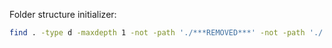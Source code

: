 Folder structure initializer:
```bash
find . -type d -maxdepth 1 -not -path './***REMOVED***' -not -path './.git' -not -path '.' -exec bash -c "mkdir {}/feedback; mkdir {}/concatenated" \;
```

